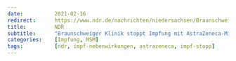 ```yaml
---
date:          2021-02-16
redirect:      https://www.ndr.de/nachrichten/niedersachsen/Braunschweiger-Klinik-stoppt-Impfung-mit-AstraZeneca-Mittel,astrazeneca162.html
title:         NDR
subtitle:      "Braunschweiger Klinik stoppt Impfung mit AstraZeneca-Mittel"
categories:    [Impfung, MSM]
tags:          [ndr, impf-nebenwirkungen, astrazeneca, impf-stopp]
---
```

